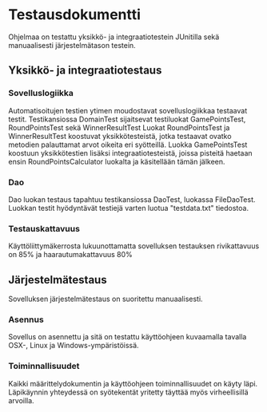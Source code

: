 # Testausdokumentti

Ohjelmaa on testattu yksikkö- ja integraatiotestein JUnitilla sekä manuaalisesti järjestelmätason testein.

## Yksikkö- ja integraatiotestaus

### Sovelluslogiikka

Automatisoitujen testien ytimen moudostavat sovelluslogiikkaa testaavat testit. 
Testikansiossa DomainTest sijaitsevat testiluokat GamePointsTest, RoundPointsTest sekä WinnerResultTest 
Luokat RoundPointsTest ja WinnerResultTest koostuvat yksikkötesteistä, jotka testaavat ovatko metodien palauttamat arvot oikeita eri syötteillä.
Luokka GamePointsTest koostuun yksikkötestien lisäksi integraatiotesteistä, joissa pisteitä haetaan ensin RoundPointsCalculator luokalta ja käsitellään tämän jälkeen.

### Dao

Dao luokan testaus tapahtuu testikansiossa DaoTest, luokassa FileDaoTest. Luokkan testit hyödyntävät testiejä varten luotua "testdata.txt" tiedostoa.

### Testauskattavuus

Käyttöliittymäkerrosta lukuunottamatta sovelluksen testauksen rivikattavuus on 85% ja haarautumakattavuus 80%


## Järjestelmätestaus

Sovelluksen järjestelmätestaus on suoritettu manuaalisesti.

### Asennus

Sovellus on asennettu ja sitä on testattu käyttöohjeen kuvaamalla tavalla OSX-, Linux ja Windows-ympäristöissä.


### Toiminnallisuudet

Kaikki määrittelydokumentin ja käyttöohjeen toiminnallisuudet on käyty läpi.    
Läpikäynnin yhteydessä on syötekentät yritetty täyttää myös virheellisillä arvoilla.

